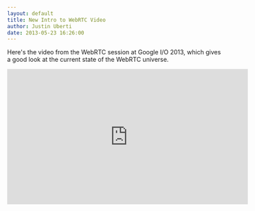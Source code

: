 ```yaml
---
layout: default
title: New Intro to WebRTC Video
author: Justin Uberti
date: 2013-05-23 16:26:00
---
```


Here's the video from the WebRTC session at Google I/O 2013, which gives a
good look at the current state of the WebRTC universe.

<div class="embed-responsive embed-responsive-16by9 yt-embed">
  <iframe width="560" height="315" src="https://www.youtube.com/embed/p2HzZkd2A40" frameborder="0" allowfullscreen></iframe>
</div>
